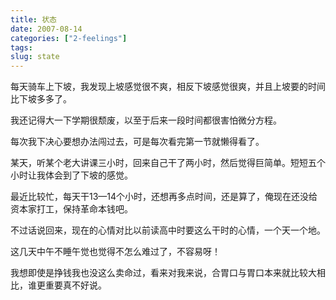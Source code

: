 ```yaml
---
title: 状态
date: 2007-08-14
categories: ["2-feelings"]
tags: 
slug: state
---
```


每天骑车上下坡，我发现上坡感觉很不爽，相反下坡感觉很爽，并且上坡要的时间比下坡多多了。 

我还记得大一下学期很颓废，以至于后来一段时间都很害怕微分方程。 

每次我下决心要想办法闯过去，可是每次看完第一节就懒得看了。 

某天，听某个老大讲课三小时，回来自己干了两小时，然后觉得巨简单。短短五个小时让我体会到了下坡的感觉。 

最近比较忙，每天干13—14个小时，还想再多点时间，还是算了，俺现在还没给资本家打工，保持革命本钱吧。 

不过话说回来，现在的心情对比以前读高中时要这么干时的心情，一个天一个地。 

这几天中午不睡午觉也觉得不怎么难过了，不容易呀！ 

我想即使是挣钱我也没这么卖命过，看来对我来说，合胃口与胃口本来就比较大相比，谁更重要真不好说。 